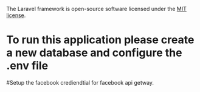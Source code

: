 
The Laravel framework is open-source software licensed under the [MIT license](https://opensource.org/licenses/MIT).
# To run this application please create a new database and configure the .env file 
 #Setup the facebook crediendtial for facebook api getway.
